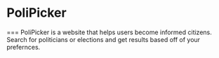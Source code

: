 # PoliPicker
===
PoliPicker is a website that helps users become informed citizens. Search for politicians or elections and get results based off of your prefernces.

